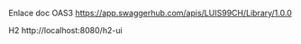 Enlace doc OAS3
https://app.swaggerhub.com/apis/LUIS99CH/Library/1.0.0

H2 
http://localhost:8080/h2-ui
